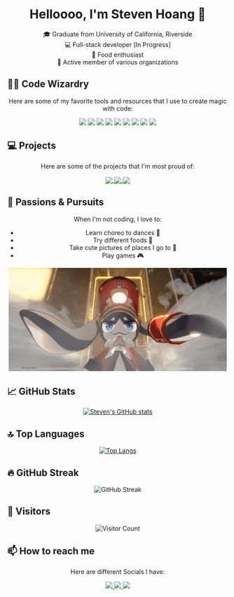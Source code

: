 <div align="center">

# Helloooo, I'm Steven Hoang 🤘

🎓 Graduate from University of California, Riverside <br>
💻 Full-stack developer [In Progress] <br>
🍔 Food enthusiast <br>
🤝 Active member of various organizations <br>

</div>

## 🧙‍♂️ Code Wizardry
<div align="center">

Here are some of my favorite tools and resources that I use to create magic with code:

</div>

<div align="center">

<img src="https://img.shields.io/badge/Editor-VSCode-007ACC?logo=visual-studio-code&logoColor=white">
<img src="https://img.shields.io/badge/Editor-Clion-2C8EBB?logo=clion&logoColor=white">
<img src="https://img.shields.io/badge/Framework-React_Native-61DAFB?logo=react&logoColor=white">
<img src="https://img.shields.io/badge/Language-C++-00599C?logo=c%2B%2B&logoColor=white">
<img src="https://img.shields.io/badge/Language-Java-007396?logo=java&logoColor=white">
<img src="https://img.shields.io/badge/Language-Python-3776AB?logo=python&logoColor=white">
<img src="https://img.shields.io/badge/Design-Figma-F24E1E?logo=figma&logoColor=white">
<img src="https://img.shields.io/badge/Design-PenPot-2C2E5D?logo=penpot&logoColor=white">
<img src="https://img.shields.io/badge/Deployment-EXPO_GO-000020?logo=expo&logoColor=white">

</div>

## 💻 Projects
<div align="center">

Here are some of the projects that I'm most proud of:

</div>

<div align="center">

<a href="https://github.com/teamrocketuno/flushfinder">
  <img align="center" height="120px" src="https://github-readme-stats.vercel.app/api/pin/?username=teamrocketuno&repo=flushfinder&theme=radical" />
</a>
<a href="https://github.com/TeamFoodies/WhatsGood">
  <img align="center" height="120px" src="https://github-readme-stats.vercel.app/api/pin/?username=teamfoodies&repo=whatsgood&theme=radical" />
</a>
<a href="https://github.com/xcaracal/CS179J_FINAL_PROJECT">
  <img align="center" height="120px" src="https://github-readme-stats.vercel.app/api/pin/?username=xcaracal&repo=cs179j_final_project&theme=radical" />
</a>

</div>

## 🌟 Passions & Pursuits
<div align="center">

When I'm not coding, I love to:

-  Learn choreo to dances 🕺
-  Try different foods 🍣
-  Take cute pictures of places I go to 📸
-  Play games 🎮

![](https://github.com/xcaracal/xcaracal/blob/main/pompom.gif)
  
  

</div>

## 📈 GitHub Stats
<div align="center">

[![Steven's GitHub stats](https://github-readme-stats.vercel.app/api?username=xcaracal&count_private=true&show_icons=true&theme=radical)](https://github.com/hoangsteven)

</div>

## 🔝 Top Languages
<div align="center">

[![Top Langs](https://github-readme-stats.vercel.app/api/top-langs/?username=xcaracal&layout=compact&theme=radical)](https://github.com/xcaracal)

</div>

## 🔥 GitHub Streak
<div align="center">

![GitHub Streak](https://github-readme-streak-stats.herokuapp.com/?user=xcaracal&theme=radical)

</div>

## 👀 Visitors
<div align="center">

![Visitor Count](https://profile-counter.glitch.me/{xcaracal}/count.svg)

</div>


## 📫 How to reach me
<div align="center">

Here are different Socials I have:

</div>

<div align="center">

<a href="mailto:hoangste22@gmail.com">
  <img src="https://img.shields.io/badge/Email-hoangste22%40gmail.com-D14836?logo=gmail&logoColor=white">
</a>
<a href="https://www.linkedin.com/in/steven-hoang-48a6b5196/">
  <img src="https://img.shields.io/badge/LinkedIn-0077B5?logo=linkedin&logoColor=white">
</a>
<a href="https://www.instagram.com/stvn.hg/">
  <img src="https://img.shields.io/badge/Instagram-E4405F?logo=instagram&logoColor=white">
</a>

</div>

